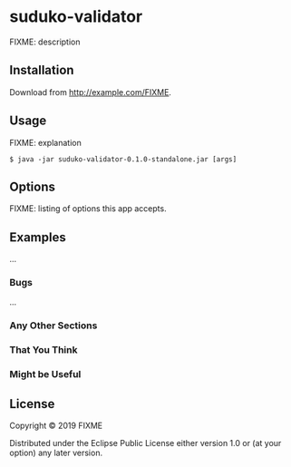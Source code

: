 # suduko-validator

FIXME: description

## Installation

Download from http://example.com/FIXME.

## Usage

FIXME: explanation

    $ java -jar suduko-validator-0.1.0-standalone.jar [args]

## Options

FIXME: listing of options this app accepts.

## Examples

...

### Bugs

...

### Any Other Sections
### That You Think
### Might be Useful

## License

Copyright © 2019 FIXME

Distributed under the Eclipse Public License either version 1.0 or (at
your option) any later version.
